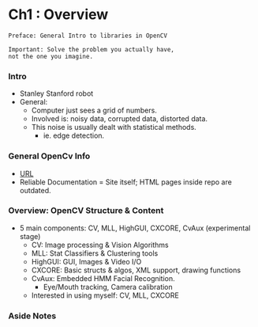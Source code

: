 #  Ch1 : Overview
```
Preface: General Intro to libraries in OpenCV

Important: Solve the problem you actually have, 
not the one you imagine.
```

### Intro 
* Stanley Stanford robot
* General: 
    - Computer just sees a grid of numbers. 
    - Involved is: noisy data, corrupted data, distorted data.
    - This noise is usually dealt with statistical methods.
        + ie. edge detection. 


### General OpenCv Info
* [URL](http://SourceForge.net/projects/opencvlibrary)
* Reliable Documentation = Site itself; HTML pages inside repo are outdated.

### Overview: OpenCV Structure & Content 
* 5 main components: CV, MLL, HighGUI, CXCORE, CvAux (experimental stage)
    - CV: Image processing & Vision Algorithms 
    - MLL: Stat Classifiers & Clustering tools
    - HighGUI: GUI, Images & Video I/O
    - CXCORE: Basic structs & algos, XML support, drawing functions
    - CvAux: Embedded HMM Facial Recognition.
        + Eye/Mouth tracking, Camera calibration
    - Interested in using myself: CV, MLL, CXCORE

### Aside Notes


